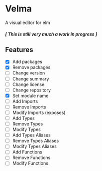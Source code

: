 # Velma

A visual editor for elm
##### [ This is still very much a work in progress ]

## Features
- [x] Add packages
- [x] Remove packages
- [ ] Change version
- [ ] Change summary
- [ ] Change license
- [ ] Change repository
- [x] Set module name
- [ ] Add Imports
- [ ] Remove Imports
- [ ] Modify Imports (exposes)
- [ ] Add Types
- [ ] Remove Types
- [ ] Modify Types
- [ ] Add Types Aliases
- [ ] Remove Types Aliases
- [ ] Modify Types Aliases
- [ ] Add Functions
- [ ] Remove Functions
- [ ] Modify Functions

